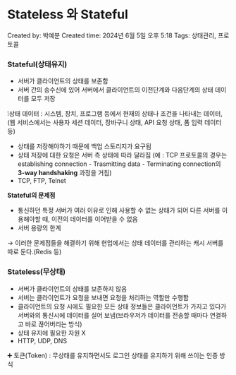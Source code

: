 # Stateless 와 Stateful

Created by: 박예분
Created time: 2024년 6월 5일 오후 5:18
Tags: 상태관리, 프로토콜

### Stateful(상태유지)

- 서버가 클라이언트의 상태를 보존함
- 서버 간의 송수신에 있어 서버에서 클라이언트의 이전단계와 다음단계의 상태 데이터를 모두 저장

❕상태 데이터 : 시스템, 장치, 프로그램 등에서 현재의 상태나 조건을 나타내는 데이터, (웹 서비스에서는 사용자 세션 데이터, 장바구니 상태, API 요청 상태, 폼 입력 데이터 등)

- 상태를 저장해야하기 때문에 백업 스토리지가 요구됨
- 상태 저장에 대한 요청은 서버 측 상태에 따라 달라짐 (예 : TCP 프로토콜의 경우는 establishing connection - Trasmitting data - Terminating connection의 **3-way handshaking** 과정을 거침)
- TCP, FTP, Telnet

**Stateful의 문제점**

- 통신하던 특정 서버가 여러 이유로 인해 사용할 수 없는 상태가 되어 다른 서버를 이용해야할 때, 이전의 데이터를 이어받을 수 없음
- 서버 용량의 한계

→ 이러한 문제점들을 해결하기 위해 현업에서는 상태 데이터를 관리하는 캐시 서버를 따로 둔다.(Redis 등)

### Stateless(무상태)

- 서버가 클라이언트의 상태를 보존하지 않음
- 서버는 클라이언트가 요청을 보내면 요청을 처리하는 역할만 수행함
- 클라이언트의 요청 시에도 필요한 모든 상태 정보들은 클라이언트가 가지고 있다가 서버와의 통신시에 데이터를 실어 보냄(브라우저가 데이터를 전송할 때마다 연결하고 바로 끊어버리는 방식)
- 상태 유지에 필요한 자원 X
- HTTP, UDP, DNS

➕ 토큰(Token) : 무상태를 유지하면서도 로그인 상태를 유지하기 위해 쓰이는 인증 방식